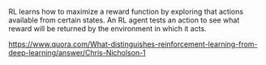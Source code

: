 RL learns how to maximize a reward function by exploring that actions available from certain states. An RL agent tests an action to see what reward will be returned by the environment in which it acts.

https://www.quora.com/What-distinguishes-reinforcement-learning-from-deep-learning/answer/Chris-Nicholson-1